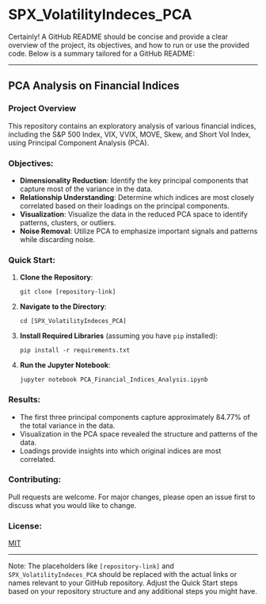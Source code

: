 # SPX_VolatilityIndeces_PCA

Certainly! A GitHub README should be concise and provide a clear overview of the project, its objectives, and how to run or use the provided code. Below is a summary tailored for a GitHub README:

---

## PCA Analysis on Financial Indices

### Project Overview

This repository contains an exploratory analysis of various financial indices, including the S&P 500 Index, VIX, VVIX, MOVE, Skew, and Short Vol Index, using Principal Component Analysis (PCA). 

### Objectives:

- **Dimensionality Reduction**: Identify the key principal components that capture most of the variance in the data.
- **Relationship Understanding**: Determine which indices are most closely correlated based on their loadings on the principal components.
- **Visualization**: Visualize the data in the reduced PCA space to identify patterns, clusters, or outliers.
- **Noise Removal**: Utilize PCA to emphasize important signals and patterns while discarding noise.

### Quick Start:

1. **Clone the Repository**:
    ```
    git clone [repository-link]
    ```

2. **Navigate to the Directory**:
    ```
    cd [SPX_VolatilityIndeces_PCA]
    ```

3. **Install Required Libraries** (assuming you have `pip` installed):
    ```
    pip install -r requirements.txt
    ```

4. **Run the Jupyter Notebook**:
    ```
    jupyter notebook PCA_Financial_Indices_Analysis.ipynb
    ```

### Results:

- The first three principal components capture approximately 84.77% of the total variance in the data.
- Visualization in the PCA space revealed the structure and patterns of the data.
- Loadings provide insights into which original indices are most correlated.

### Contributing:

Pull requests are welcome. For major changes, please open an issue first to discuss what you would like to change.

### License:

[MIT](https://choosealicense.com/licenses/mit/)

---

Note: The placeholders like `[repository-link]` and `SPX_VolatilityIndeces_PCA` should be replaced with the actual links or names relevant to your GitHub repository. Adjust the Quick Start steps based on your repository structure and any additional steps you might have.
